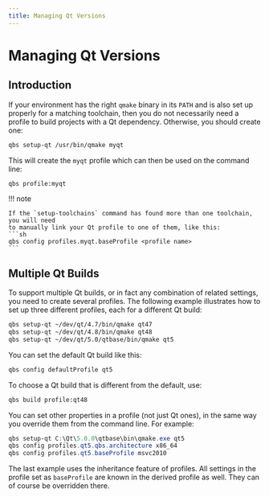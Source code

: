 ```yaml
---
title: Managing Qt Versions
---
```


# Managing Qt Versions

## Introduction

If your environment has the right `qmake` binary in its `PATH` and is also set up
properly for a matching toolchain, then you do not necessarily need a profile
to build projects with a Qt dependency. Otherwise, you should create one:

```sh
qbs setup-qt /usr/bin/qmake myqt
```

This will create the `myqt` profile which can then be used on
the command line:

```sh
qbs profile:myqt
```

!!! note

    If the `setup-toolchains` command has found more than one toolchain, you will need
    to manually link your Qt profile to one of them, like this:
    ```sh
    qbs config profiles.myqt.baseProfile <profile name>
    ```


## Multiple Qt Builds

To support multiple Qt builds, or in fact any combination of related settings, you need to
create several profiles. The following example illustrates how to set up
three different profiles, each for a different Qt build:

```sh
qbs setup-qt ~/dev/qt/4.7/bin/qmake qt47
qbs setup-qt ~/dev/qt/4.8/bin/qmake qt48
qbs setup-qt ~/dev/qt/5.0/qtbase/bin/qmake qt5
```

You can set the default Qt build like this:

```sh
qbs config defaultProfile qt5
```

To choose a Qt build that is different from the default, use:

```sh
qbs build profile:qt48
```

You can set other properties in a profile (not just Qt ones), in the same way
you override them from the command line. For example:

```powershell
qbs setup-qt C:\Qt\5.0.0\qtbase\bin\qmake.exe qt5
qbs config profiles.qt5.qbs.architecture x86_64
qbs config profiles.qt5.baseProfile msvc2010
```

The last example uses the inheritance feature of profiles. All settings in the profile
set as `baseProfile` are known in the derived profile as well.
They can of course be overridden there.
